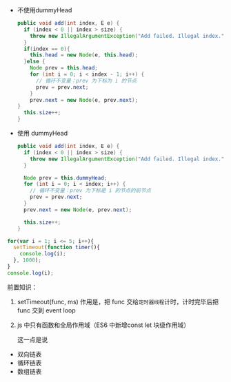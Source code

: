 + 不使用dummyHead

  ```java
  public void add(int index, E e) {
    if (index < 0 || index > size) {
      throw new IllegalArgumentException("Add failed. Illegal index.");
    }
  	if(index == 0){
      this.head = new Node(e, this.head);
    }else {
      Node prev = this.head;
      for (int i = 0; i < index - 1; i++) {
        // 循环不变量：prev 为下标为 i 的节点
        prev = prev.next;
      }
      prev.next = new Node(e, prev.next);
  }
    this.size++;
  }
  ```

+ 使用 dummyHead

  ```java
  public void add(int index, E e) {
    if (index < 0 || index > size) {
      throw new IllegalArgumentException("Add failed. Illegal index.");
    }
  
    Node prev = this.dummyHead;
    for (int i = 0; i < index; i++) {
      // 循环不变量：prev 为下标是 i 的节点的前节点
      prev = prev.next;
    }
    prev.next = new Node(e, prev.next);
  
    this.size++;
  }
  ```




```js
for(var i = 1; i <= 5; i++){
  setTimeout(function timer(){
    console.log(i);
  }, 1000);
}
console.log(i);
```

前置知识：

1. setTimeout(func, ms) 作用是，把 func 交给`定时器线程`计时，计时完毕后把 func 交到 event loop

2. js 中只有函数和全局作用域（ES6 中新增const let 块级作用域）

   这一点是说



+ 双向链表
+ 循环链表
+ 数组链表

